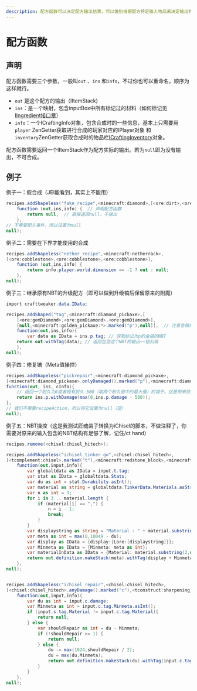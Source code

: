```yaml
---
description: 配方函数可以决定配方输出结果，可以做到根据配方特定输入物品来决定输出物品将是怎样，还可以为配方是否能使用添加条件！
---
```


# 配方函数

## 声明

配方函数需要三个参数，一般叫`out` 、`ins` 和`info`，不过你也可以重命名，顺序为这样就行。

* `out` 是这个配方的输出（IItemStack\)
* `ins`：是一个映射，包含inputBox中所有标记过的材料（如何标记见[IIngredient接口章](https://youyi580.gitbook.io/zentutorial/advanced/iingredient)）
* `info`：一个ICraftingInfo对象，包含合成时的一些信息，基本上只需要用`player` ZenGetter获取进行合成的玩家对应的IPlayer对象 和`inventory`ZenGetter获取合成时的物品栏[ICraftingInventory](https://docs.blamejared.com/1.12/en/Vanilla/Recipes/Crafting/ICraftingInventory/)对象。

配方函数需要返回一个IItemStack作为配方实际的输出。若为`null`即为没有输出，不可合成。

## 例子

例子一：假合成（JEI能看到，其实上不能用）

```csharp
recipes.addShapeless("fake_recipe",<minecraft:diamond>,[<ore:dirt>,<ore:dirt>,<ore:dirt>],
    function (out,ins,info) {  // 声明配方函数
        return null;  // 直接返回null，不输出
    },
// 不需要配方事件，所以设置为null
null);
```

例子二：需要在下界才能使用的合成

```csharp
recipes.addShapeless("nether_recipe",<minecraft:netherrack>,
[<ore:cobblestone>,<ore:cobblestone>,<ore:cobblestone>],
    function (out,ins,info) { 
        return info.player.world.dimension == -1 ? out : null; 
    },
null);
```

例子三：继承原有NBT的升级配方（即可以做到升级镐后保留原来的附魔）

```csharp
import crafttweaker.data.IData;

recipes.addShaped("tag",<minecraft:diamond_pickaxe>,[
    [<ore:gemDiamond>,<ore:gemDiamond>,<ore:gemDiamond>],
    [null,<minecraft:golden_pickaxe:*>.marked("p"),null]],  // 注意金镐被标记了
    function(out,ins,info){
        var data as IData = ins.p.tag; // 获取标记为p的金镐的NBT
    return out.withTag(data); // 返回包含这个NBT的输出——钻石镐
    },
null);
```

例子四：修复镐（Meta值操控）

```csharp
recipes.addShapeless("pickrepair",<minecraft:diamond_pickaxe>,
[<minecraft:diamond_pickaxe>.onlyDamaged().marked("p"),<minecraft:diamond>],
function(out, ins, cInfo){
    // 返回一个耐久为0或者现有耐久-500（取两个耐久值中的最大值）的镐子。这是用来防止负的耐久值。
    return ins.p.withDamage(max(0,ins.p.damage - 500));
},
// 我们不需要recipeAction，所以将它设置为null（空）
null);
```

例子五：NBT操控（这是我测试匠魂凿子转换为iChisel的脚本，不做注释了，你需要对原来的输入包含的NBT结构有足够了解，记住/ct hand）

```csharp
recipes.remove(<chisel:chisel_hitech>);

recipes.addShapeless("ichisel_tinker_go",<chisel:chisel_hitech>,
[<tcomplement:chisel>.marked("t"),<minecraft:redstone_block>,<minecraft:emerald>],
    function(out,input,info){
        var globaltdata as IData = input.t.tag;
        var stat as IData = globaltdata.Stats;
        var du as int = stat.Durability.asInt();
        var material as string = globaltdata.TinkerData.Materials.asString();
        var n as int = 3;
        for i in 3 .. material.length {
            if (material[i] == ",") {
                n = i - 1;
                break;
            }
        }
        var displaystring as string = "Material : " + material.substring(2,n);
        var meta as int = max(0,10049 - du);
        var display as IData = {display:{Lore:[displaystring]}};
        var Minmeta as IData = {Minmeta: meta as int};
        var materialInData as IData = {Material: material.substring(2,n)};
        return out.definition.makeStack(meta).withTag(display + Minmeta + materialInData);
    },
null);


recipes.addShapeless("ichisel_repair",<chisel:chisel_hitech>,
[<chisel:chisel_hitech>.anyDamage().marked("c"),<tconstruct:sharpening_kit>.marked("s")],
    function(out,input,info){
        var du as int = input.c.damage;
        var Minmeta as int = input.c.tag.Minmeta.asInt();
        if (input.s.tag.Material != input.c.tag.Material){
            return null;
        } else {
            var shouldRepair as int = du - Minmeta;
            if (!shouldRepair >= 1) {
                return null;
            } else {
                du -= max(1024,shouldRepair / 2);
                du = max(du,Minmeta);
                return out.definition.makeStack(du).withTag(input.c.tag);
            }
        }
    },
null);
```
